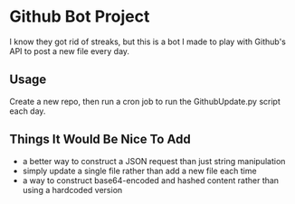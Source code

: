 # Github Bot Project

I know they got rid of streaks, but this is a bot I made to play with Github's API to post a new file every day.

## Usage
Create a new repo, then run a cron job to run the GithubUpdate.py script each day.

## Things It Would Be Nice To Add

* a better way to construct a JSON request than just string manipulation
* simply update a single file rather than add a new file each time
* a way to construct base64-encoded and hashed content rather than using a hardcoded version
